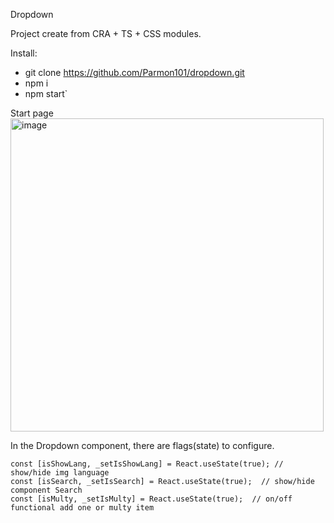 Dropdown

Project create from CRA + TS + CSS modules.

Install: 
- git clone https://github.com/Parmon101/dropdown.git
- npm i
- npm start`


Start page
<img width="501" alt="image" src="https://user-images.githubusercontent.com/48516892/182570386-f932fd5f-5318-46b9-b8e9-cac92e254757.png">

  In the Dropdown component, there are flags(state) to configure.

    const [isShowLang, _setIsShowLang] = React.useState(true); // show/hide img language
    const [isSearch, _setIsSearch] = React.useState(true);  // show/hide component Search
    const [isMulty, _setIsMulty] = React.useState(true);  // on/off functional add one or multy item
